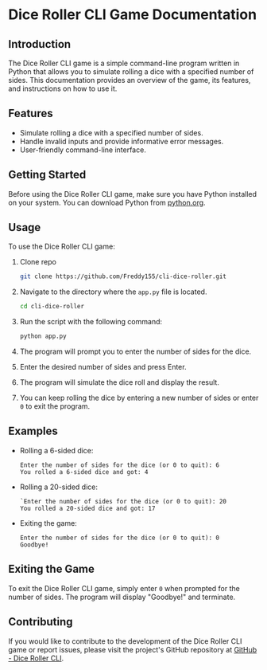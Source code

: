 # Dice Roller CLI Game Documentation

Introduction
------------

The Dice Roller CLI game is a simple command-line program written in Python that allows you to simulate rolling a dice with a specified number of sides. This documentation provides an overview of the game, its features, and instructions on how to use it.

Features
--------

-   Simulate rolling a dice with a specified number of sides.
-   Handle invalid inputs and provide informative error messages.
-   User-friendly command-line interface.

Getting Started
---------------

Before using the Dice Roller CLI game, make sure you have Python installed on your system. You can download Python from [python.org](https://www.python.org/downloads/).

Usage
-----

To use the Dice Roller CLI game:

1.  Clone repo
    ```bash
    git clone https://github.com/Freddy155/cli-dice-roller.git
    ```


2.  Navigate to the directory where the `app.py` file is located.
    ```bash
    cd cli-dice-roller
    ```

3.  Run the script with the following command:
     ```bash
     python app.py
     ```

4.  The program will prompt you to enter the number of sides for the dice.

5.  Enter the desired number of sides and press Enter.

6.  The program will simulate the dice roll and display the result.

7.  You can keep rolling the dice by entering a new number of sides or enter `0` to exit the program.

Examples
--------

-   Rolling a 6-sided dice:

    ```shell
    Enter the number of sides for the dice (or 0 to quit): 6
    You rolled a 6-sided dice and got: 4
    ```

-   Rolling a 20-sided dice:

    ```shell
    `Enter the number of sides for the dice (or 0 to quit): 20
    You rolled a 20-sided dice and got: 17
    ```

-   Exiting the game:

    ```shell
    Enter the number of sides for the dice (or 0 to quit): 0
    Goodbye!
    ```

Exiting the Game
----------------

To exit the Dice Roller CLI game, simply enter `0` when prompted for the number of sides. The program will display "Goodbye!" and terminate.

Contributing
------------

If you would like to contribute to the development of the Dice Roller CLI game or report issues, please visit the project's GitHub repository at [GitHub - Dice Roller CLI](https://github.com/your-github-repo-link).